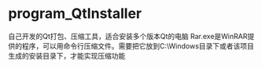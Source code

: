 # program_QtInstaller
自己开发的Qt打包、压缩工具，适合安装多个版本Qt的电脑
Rar.exe是WinRAR提供的程序，可以用命令行压缩文件。需要把它放到C:\Windows目录下或者该项目生成的安装目录下，才能实现压缩功能

